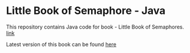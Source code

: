 # Little Book of Semaphore - Java

This repository contains Java code for book - Little Book of Semaphores. [link](http://greenteapress.com/wp/semaphores/)

Latest version of this book can be found [here](greenteapress.com/semaphores/LittleBookOfSemaphores.pdf)